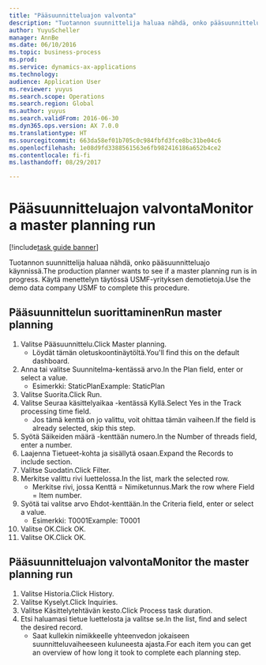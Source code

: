 ```yaml
--- 
title: "Pääsuunnitteluajon valvonta"
description: "Tuotannon suunnittelija haluaa nähdä, onko pääsuunnitteluajo käynnissä."
author: YuyuScheller
manager: AnnBe
ms.date: 06/10/2016
ms.topic: business-process
ms.prod: 
ms.service: dynamics-ax-applications
ms.technology: 
audience: Application User
ms.reviewer: yuyus
ms.search.scope: Operations
ms.search.region: Global
ms.author: yuyus
ms.search.validFrom: 2016-06-30
ms.dyn365.ops.version: AX 7.0.0
ms.translationtype: HT
ms.sourcegitcommit: 663da58ef01b705c0c984fbfd3fce8bc31be04c6
ms.openlocfilehash: 1e08d9fd3388561563e6fb982416186a652b4ce2
ms.contentlocale: fi-fi
ms.lasthandoff: 08/29/2017

---
```

# <a name="monitor-a-master-planning-run"></a><span data-ttu-id="c5601-103">Pääsuunnitteluajon valvonta</span><span class="sxs-lookup"><span data-stu-id="c5601-103">Monitor a master planning run</span></span>

[!include[task guide banner](../../includes/task-guide-banner.md)]

<span data-ttu-id="c5601-104">Tuotannon suunnittelija haluaa nähdä, onko pääsuunnitteluajo käynnissä.</span><span class="sxs-lookup"><span data-stu-id="c5601-104">The production planner wants to see if a master planning run is in progress.</span></span> <span data-ttu-id="c5601-105">Käytä menettelyn täytössä USMF-yrityksen demotietoja.</span><span class="sxs-lookup"><span data-stu-id="c5601-105">Use the demo data company USMF to complete this procedure.</span></span>


## <a name="run-master-planning"></a><span data-ttu-id="c5601-106">Pääsuunnittelun suorittaminen</span><span class="sxs-lookup"><span data-stu-id="c5601-106">Run master planning</span></span>
1. <span data-ttu-id="c5601-107">Valitse Pääsuunnittelu.</span><span class="sxs-lookup"><span data-stu-id="c5601-107">Click Master planning.</span></span>
    * <span data-ttu-id="c5601-108">Löydät tämän oletuskoontinäytöltä.</span><span class="sxs-lookup"><span data-stu-id="c5601-108">You'll find this on the default dashboard.</span></span>  
2. <span data-ttu-id="c5601-109">Anna tai valitse Suunnitelma-kentässä arvo.</span><span class="sxs-lookup"><span data-stu-id="c5601-109">In the Plan field, enter or select a value.</span></span>
    * <span data-ttu-id="c5601-110">Esimerkki: StaticPlan</span><span class="sxs-lookup"><span data-stu-id="c5601-110">Example: StaticPlan</span></span>  
3. <span data-ttu-id="c5601-111">Valitse Suorita.</span><span class="sxs-lookup"><span data-stu-id="c5601-111">Click Run.</span></span>
4. <span data-ttu-id="c5601-112">Valitse Seuraa käsittelyaikaa -kentässä Kyllä.</span><span class="sxs-lookup"><span data-stu-id="c5601-112">Select Yes in the Track processing time field.</span></span>
    * <span data-ttu-id="c5601-113">Jos tämä kenttä on jo valittu, voit ohittaa tämän vaiheen.</span><span class="sxs-lookup"><span data-stu-id="c5601-113">If the field is already selected, skip this step.</span></span>  
5. <span data-ttu-id="c5601-114">Syötä Säikeiden määrä -kenttään numero.</span><span class="sxs-lookup"><span data-stu-id="c5601-114">In the Number of threads field, enter a number.</span></span>
6. <span data-ttu-id="c5601-115">Laajenna Tietueet-kohta ja sisällytä osaan.</span><span class="sxs-lookup"><span data-stu-id="c5601-115">Expand the Records to include section.</span></span>
7. <span data-ttu-id="c5601-116">Valitse Suodatin.</span><span class="sxs-lookup"><span data-stu-id="c5601-116">Click Filter.</span></span>
8. <span data-ttu-id="c5601-117">Merkitse valittu rivi luettelossa.</span><span class="sxs-lookup"><span data-stu-id="c5601-117">In the list, mark the selected row.</span></span>
    * <span data-ttu-id="c5601-118">Merkitse rivi, jossa Kenttä = Nimiketunnus.</span><span class="sxs-lookup"><span data-stu-id="c5601-118">Mark the row where Field = Item number.</span></span>  
9. <span data-ttu-id="c5601-119">Syötä tai valitse arvo Ehdot-kenttään.</span><span class="sxs-lookup"><span data-stu-id="c5601-119">In the Criteria field, enter or select a value.</span></span>
    * <span data-ttu-id="c5601-120">Esimerkki: T0001</span><span class="sxs-lookup"><span data-stu-id="c5601-120">Example: T0001</span></span>  
10. <span data-ttu-id="c5601-121">Valitse OK.</span><span class="sxs-lookup"><span data-stu-id="c5601-121">Click OK.</span></span>
11. <span data-ttu-id="c5601-122">Valitse OK.</span><span class="sxs-lookup"><span data-stu-id="c5601-122">Click OK.</span></span>

## <a name="monitor-the-master-planning-run"></a><span data-ttu-id="c5601-123">Pääsuunnitteluajon valvonta</span><span class="sxs-lookup"><span data-stu-id="c5601-123">Monitor the master planning run</span></span>
1. <span data-ttu-id="c5601-124">Valitse Historia.</span><span class="sxs-lookup"><span data-stu-id="c5601-124">Click History.</span></span>
2. <span data-ttu-id="c5601-125">Valitse Kyselyt.</span><span class="sxs-lookup"><span data-stu-id="c5601-125">Click Inquiries.</span></span>
3. <span data-ttu-id="c5601-126">Valitse Käsittelytehtävän kesto.</span><span class="sxs-lookup"><span data-stu-id="c5601-126">Click Process task duration.</span></span>
4. <span data-ttu-id="c5601-127">Etsi haluamasi tietue luettelosta ja valitse se.</span><span class="sxs-lookup"><span data-stu-id="c5601-127">In the list, find and select the desired record.</span></span>
    * <span data-ttu-id="c5601-128">Saat kullekin nimikkeelle yhteenvedon jokaiseen suunnitteluvaiheeseen kuluneesta ajasta.</span><span class="sxs-lookup"><span data-stu-id="c5601-128">For each item you can get an overview of how long it took to complete each planning step.</span></span>  


